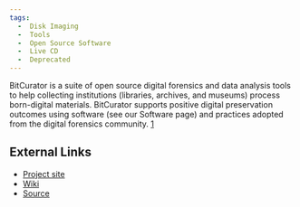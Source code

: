 ```yaml
---
tags:
  -  Disk Imaging
  -  Tools 
  -  Open Source Software
  -  Live CD
  -  Deprecated 
---
```

BitCurator is a suite of open source digital forensics and data analysis
tools to help collecting institutions (libraries, archives, and museums)
process born-digital materials. BitCurator supports positive digital
preservation outcomes using software (see our Software page) and
practices adopted from the digital forensics community.
[1](http://wiki.bitcurator.net/index.php?title=Main_Page)

## External Links

- [Project site](http://www.bitcurator.net/bitcurator/)
- [Wiki](http://wiki.bitcurator.net/index.php?title=Main_Page)
- [Source](https://github.com/kamwoods/bitcurator)